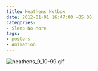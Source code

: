 ```yaml
---
title: Heathens Hotbox
date: 2012-01-01 16:47:00 -05:00
categories:
- Sleep No More
tags:
- posters
- Animation
---
```


![heathens_9_10-99.gif](/uploads/heathens_9_10-99.gif)
